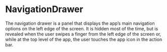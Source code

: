 # NavigationDrawer
The navigation drawer is a panel that displays the app’s main navigation options on the left edge of the screen. It is hidden most of the time, but is revealed when the user swipes a finger from the left edge of the screen or, while at the top level of the app, the user touches the app icon in the action bar.
